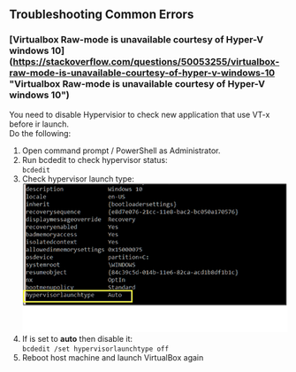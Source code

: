 ## Troubleshooting Common Errors

### [Virtualbox Raw-mode is unavailable courtesy of Hyper-V windows 10] (https://stackoverflow.com/questions/50053255/virtualbox-raw-mode-is-unavailable-courtesy-of-hyper-v-windows-10 "Virtualbox Raw-mode is unavailable courtesy of Hyper-V windows 10")
You need to disable Hypervisior to check new application that use VT-x before ir launch.  
Do the following:  
1. Open command prompt / PowerShell as Administrator.  
2. Run bcdedit to check hypervisor status:  
    ``bcdedit``
3. Check hypervisor launch type:  
    ![hypervisor](../docs/images/hypervisorlaunchtype.png "Hypervisorlaunchtype")  
4. If is set to **auto** then disable it:  
    ``bcdedit /set hypervisorlaunchtype off``  
5. Reboot host machine and launch VirtualBox again